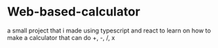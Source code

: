 # Web-based-calculator
a small project that i made using typescript and react to learn on how to make a calculator that can do +, -, /, x
